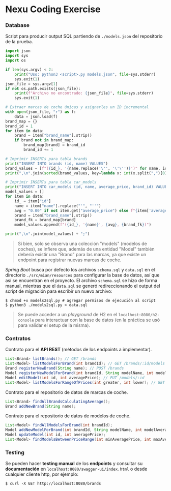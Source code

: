 # Nexu Coding Exercise

### Database

Script para producir output SQL partiendo de `./models.json` del repositorio de la prueba.

~~~python
import json
import sys
import os

if len(sys.argv) < 2:
    print("Uso: python3 <script>.py models.json", file=sys.stderr)
    sys.exit(1)
json_file = sys.argv[1]
if not os.path.exists(json_file):
    print(f"Archivo no encontrado: {json_file}", file=sys.stderr)
    sys.exit(1)

# Extraer marcas de coche únicas y asignarles un ID incremental
with open(json_file, "r") as f:
    data = json.load(f)
brand_map = {}
brand_id = 1
for item in data:
    brand = item["brand_name"].strip()
    if brand not in brand_map:
        brand_map[brand] = brand_id
        brand_id += 1

# Imprimir INSERTs para tabla brands
print("INSERT INTO brands (id, name) VALUES")
brand_values = [f"({id_}, '{name.replace('\'', '\'\'')}')" for name, id_ in brand_map.items()]
print(",\n".join(sorted(brand_values, key=lambda x: int(x.split(",")[0][1:]))) + ";\n")

# Imprimir INSERTs para tabla car_models
print("INSERT INTO car_models (id, name, average_price, brand_id) VALUES")
model_values = []
for item in data:
    id_ = item["id"]
    name = item["name"].replace("'", "''")
    avg = "0.00" if not item.get("average_price") else f"{item['average_price']:.2f}"
    brand = item["brand_name"].strip()
    brand_fk = brand_map[brand]
    model_values.append(f"({id_}, '{name}', {avg}, {brand_fk})")

print(",\n".join(model_values) + ";")
~~~

> Si bien, solo se observa una colección "models" (modelos de coches), se infiere que, 
> además de una entidad "Model" también debería existir una "Brand" para las marcas, ya
> que existe un endpoint para registrar nuevas marcas de coche.

_Spring Boot_ busca por defecto los archivos `schema.sql` y `data.sql` en el
directorio `./src/mian/resources` para configurar la base de datos, así que así se encuentran
en el proyecto. El archivo `schema.sql` se hizo de forma manual, mientras que el `data.sql` se
generó redireccionando el output del script de migración para escribir un nuevo archivo:

~~~
$ chmod +x models2sql.py # agregar permisos de ejecución al script
$ python3 ./models2sql.py > data.sql
~~~

> Se puede acceder a un _playground_ de H2 en el `localhost:8080/h2-console` para interactuar
> con la base de datos (en la práctica se usó para validar el setup de la misma).

### Contratos

Contrato para el __API REST__ (métodos de los endpoints a implementar).

~~~java
List<Brand> listBrands(); // GET /brands
List<Model> listModelsForBrand(int brandId); // GET /brands/:id/models
Brand registerNewBrand(String name); // POST /brands
Model registerNewModelForBrand(int brandId, String modelName, int modelAveragePrice); // POST /brands/:id/models
Model editModel(int id, int averagePrice); // PUT /models/:id
List<Model> listModelsForRangeOfPrices(int greater, int lower); // GET /models?greater=&lower=
~~~

Contrato para el repositorio de datos de marcas de coche.

~~~java
List<Brand> findAllBrandsCalculatingAverage();
Brand addNewBrand(String name);
~~~

Contrato para el repositorio de datos de modelos de coche.

~~~java
List<Model> findAllModelsForBrand(int brandId);
Model addNewModelForBrand(int brandId, String modelName, int modelAveragePrice);
Model updateModel(int id, int averagePrice);
List<Model> findModelsBetweenPriceRange(int minAveragePrice, int maxAveragePrice);
~~~

### Testing

Se pueden hacer __testing manual__ de los __endpoints__ y consultar su __documentación__
en `localhost:8080/swagger-ui/index.html` o desde cualquier cliente http, por ejemplo:

~~~
$ curl -X GET http://localhost:8080/brands
~~~
